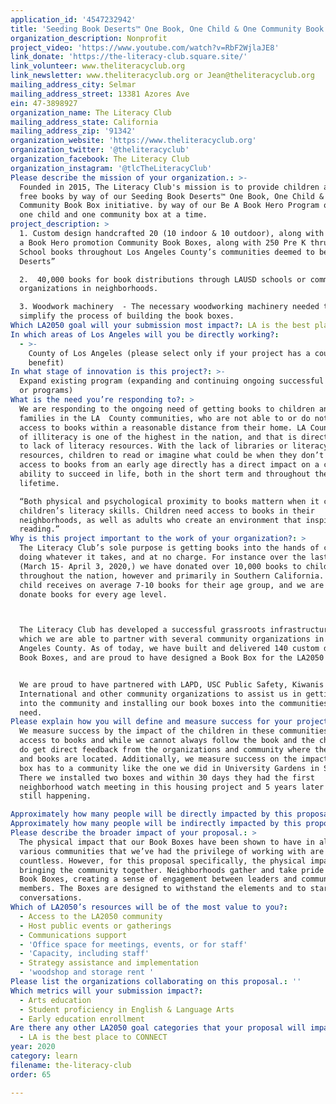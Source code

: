```yaml
---
application_id: '4547232942'
title: 'Seeding Book Deserts™ One Book, One Child & One Community Book Box'
organization_description: Nonprofit
project_video: 'https://www.youtube.com/watch?v=RbF2WjlaJE8'
link_donate: 'https://the-literacy-club.square.site/'
link_volunteer: www.theliteracyclub.org
link_newsletter: www.theliteracyclub.org or Jean@theliteracyclub.org
mailing_address_city: Selmar
mailing_address_street: 13381 Azores Ave
ein: 47-3898927
organization_name: The Literacy Club
mailing_address_state: California
mailing_address_zip: '91342'
organization_website: 'https://www.theliteracyclub.org'
organization_twitter: '@theliteracyclub'
organization_facebook: The Literacy Club
organization_instagram: '@tlcTheLiteracyClub'
Please describe the mission of your organization.: >-
  Founded in 2015, The Literacy Club's mission is to provide children access to
  free books by way of our Seeding Book Deserts™ One Book, One Child & One
  Community Book Box initiative. by way of our Be A Book Hero Program one book,
  one child and one community box at a time.
project_description: >
  1. Custom design handcrafted 20 (10 indoor & 10 outdoor), along with LA2050 Be
  a Book Hero promotion Community Book Boxes, along with 250 Pre K thru High
  School books throughout Los Angeles County’s communities deemed to be “Book
  Deserts” 

  2.  40,000 books for book distributions through LAUSD schools or community
  organizations in neighborhoods. 

  3. Woodwork machinery  - The necessary woodworking machinery needed to
  simplify the process of building the book boxes. 
Which LA2050 goal will your submission most impact?: LA is the best place to LEARN
In which areas of Los Angeles will you be directly working?:
  - >-
    County of Los Angeles (please select only if your project has a countywide
    benefit)
In what stage of innovation is this project?: >-
  Expand existing program (expanding and continuing ongoing successful projects
  or programs)
What is the need you’re responding to?: >
  We are responding to the ongoing need of getting books to children and
  families in the LA  County communities, who are not able to or do not have
  access to books within a reasonable distance from their home. LA County's rate
  of illiteracy is one of the highest in the nation, and that is directly linked
  to lack of literacy resources. With the lack of libraries or literacy
  resources, children to read or imagine what could be when they don’t have
  access to books from an early age directly has a direct impact on a child’s
  ability to succeed in life, both in the short term and throughout their
  lifetime. 

  “Both physical and psychological proximity to books mattern when it comes to
  children’s literacy skills. Children need access to books in their
  neighborhoods, as well as adults who create an environment that inspires
  reading.” 
Why is this project important to the work of your organization?: >
  The Literacy Club’s sole purpose is getting books into the hands of children,
  doing whatever it takes, and at no charge. For instance over the last 2 weeks
  (March 15- April 3, 2020,) we have donated over 10,000 books to children
  throughout the nation, however and primarily in Southern California. Each
  child receives on average 7-10 books for their age group, and we are able to
  donate books for every age level. 



  The Literacy Club has developed a successful grassroots infrastructure through
  which we are able to partner with several community organizations in Los
  Angeles County. As of today, we have built and delivered 140 custom designed
  Book Boxes, and are proud to have designed a Book Box for the LA2050 grant. 


  We are proud to have partnered with LAPD, USC Public Safety, Kiwanis
  International and other community organizations to assist us in getting books
  into the community and installing our book boxes into the communities most in
  need.
Please explain how you will define and measure success for your project.: >+
  We measure success by the impact of the children in these communities having
  access to books and while we cannot always follow the book and the child, we
  do get direct feedback from the organizations and community where the boxes
  and books are located. Additionally, we measure success on the impact the book
  box has to a community like the one we did in University Gardens in South LA.
  There we installed two boxes and within 30 days they had the first
  neighborhood watch meeting in this housing project and 5 years later it is
  still happening.

Approximately how many people will be directly impacted by this proposal?: '750'
Approximately how many people will be indirectly impacted by this proposal?: ''
Please describe the broader impact of your proposal.: >
  The physical impact that our Book Boxes have been shown to have in all of the
  various communities that we’ve had the privilege of working with are
  countless. However, for this proposal specifically, the physical impact is
  bringing the community together. Neighborhoods gather and take pride in their
  Book Boxes, creating a sense of engagement between leaders and community
  members. The Boxes are designed to withstand the elements and to start
  conversations. 
Which of LA2050’s resources will be of the most value to you?:
  - Access to the LA2050 community
  - Host public events or gatherings
  - Communications support
  - 'Office space for meetings, events, or for staff'
  - 'Capacity, including staff'
  - Strategy assistance and implementation
  - 'woodshop and storage rent '
Please list the organizations collaborating on this proposal.: ''
Which metrics will your submission impact?:
  - Arts education
  - Student proficiency in English & Language Arts
  - Early education enrollment
Are there any other LA2050 goal categories that your proposal will impact?:
  - LA is the best place to CONNECT
year: 2020
category: learn
filename: the-literacy-club
order: 65

---
```

